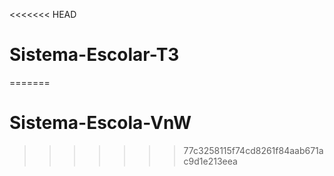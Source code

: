 <<<<<<< HEAD
# Sistema-Escolar-T3
=======
# Sistema-Escola-VnW
>>>>>>> 77c3258115f74cd8261f84aab671ac9d1e213eea
